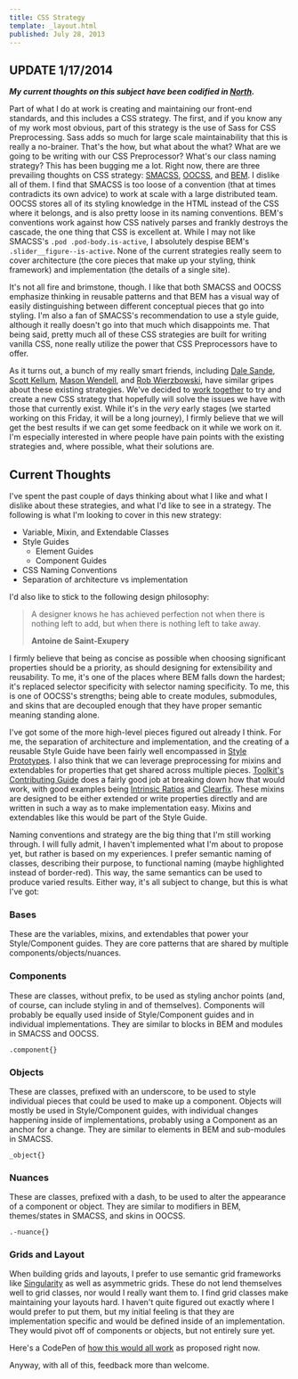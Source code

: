 ```yaml
---
title: CSS Strategy
template: _layout.html
published: July 28, 2013
---
```

## UPDATE 1/17/2014

***My current thoughts on this subject have been codified in [North](https://github.com/snugug/north).***

Part of what I do at work is creating and maintaining our front-end standards, and this includes a CSS strategy. The first, and if you know any of my work most obvious, part of this strategy is the use of Sass for CSS Preprocessing. Sass adds so much for large scale maintainability that this is really a no-brainer. That's the how, but what about the what? What are we going to be writing with our CSS Preprocessor? What's our class naming strategy? This has been bugging me a lot. Right now, there are three prevailing thoughts on CSS strategy: [SMACSS](https://smacss.com/), [OOCSS](http://oocss.org/), and [BEM](http://bem.info/). I dislike all of them. I find that SMACSS is too loose of a convention (that at times contradicts its own advice) to work at scale with a large distributed team. OOCSS stores all of its styling knowledge in the HTML instead of the CSS where it belongs, and is also pretty loose in its naming conventions. BEM's conventions work against how CSS natively parses and frankly destroys the cascade, the one thing that CSS is excellent at. While I may not like SMACSS's `.pod .pod-body.is-active`, I absolutely despise BEM's `.slider__figure--is-active`. None of the current strategies really seem to cover architecture (the core pieces that make up your styling, think framework) and implementation (the details of a single site).

It's not all fire and brimstone, though. I like that both SMACSS and OOCSS emphasize thinking in reusable patterns and that BEM has a visual way of easily distinguishing between different conceptual pieces that go into styling. I'm also a fan of SMACSS's recommendation to use a style guide, although it really doesn't go into that much which disappoints me. That being said, pretty much all of these CSS strategies are built for writing vanilla CSS, none really utilize the power that CSS Preprocessors have to offer.

As it turns out, a bunch of my really smart friends, including [Dale Sande](https://twitter.com/anotheruiguy), [Scott Kellum](https://twitter.com/scottkellum), [Mason Wendell](https://twitter.com/codingdesigner), and [Rob Wierzbowski](https://twitter.com/robwierzbowski), have similar gripes about these existing strategies. We've decided to [work together](https://github.com/team-sass/sucks) to try and create a new CSS strategy that hopefully will solve the issues we have with those that currently exist. While it's in the *very* early stages (we started working on this Friday, it will be a long journey), I firmly believe that we will get the best results if we can get some feedback on it while we work on it. I'm especially interested in where people have pain points with the existing strategies and, where possible, what their solutions are.

## Current Thoughts

I've spent the past couple of days thinking about what I like and what I dislike about these strategies, and what I'd like to see in a strategy. The following is what I'm looking to cover in this new strategy:

* Variable, Mixin, and Extendable Classes
* Style Guides
  * Element Guides
  * Component Guides
* CSS Naming Conventions
* Separation of architecture vs implementation

I'd also like to stick to the following design philosophy:

<blockquote cite="http://www.brainyquote.com/quotes/quotes/a/antoinedes121910.html#GeAxVqpIyzdqELch.99"><p>A designer knows he has achieved perfection not when there is nothing left to add, but when there is nothing left to take away.</p><b>Antoine de Saint-Exupery</b></blockquote>

I firmly believe that being as concise as possible when choosing significant properties should be a priority, as should designing for extensibility and reusability. To me, it's one of the places where BEM falls down the hardest; it's replaced selector specificity with selector naming specificity. To me, this is one of OOCSS's strengths; being able to create modules, submodules, and skins that are decoupled enough that they have proper semantic meaning standing alone.

I've got some of the more high-level pieces figured out already I think. For me, the separation of architecture and implementation, and the creating of a reusable Style Guide have been fairly well encompassed in [Style Prototypes](https://github.com/Team-Sass/generator-style-prototype). I also think that we can leverage preprocessing for mixins and extendables for properties that get shared across multiple pieces. [Toolkit's Contributing Guide](https://github.com/Team-Sass/toolkit/blob/1.x.x/CONTRIBUTING.md) does a fairly good job at breaking down how that would work, with good examples being [Intrinsic Ratios](https://github.com/Team-Sass/toolkit/blob/1.x.x/compass/stylesheets/toolkit/_intrinsic-ratio.scss) and [Clearfix](https://github.com/Team-Sass/toolkit/blob/1.x.x/compass/stylesheets/toolkit/_clearfix.scss). These mixins are designed to be either extended or write properties directly and are written in such a way as to make implementation easy. Mixins and extendables like this would be part of the Style Guide.

Naming conventions and strategy are the big thing that I'm still working through. I will fully admit, I haven't implemented what I'm about to propose yet, but rather is based on my experiences. I prefer semantic naming of classes, describing their purpose, to functional naming (maybe highlighted instead of border-red). This way, the same semantics can be used to produce varied results. Either way, it's all subject to change, but this is what I've got:

### Bases

These are the variables, mixins, and extendables that power your Style/Component guides. They are core patterns that are shared by multiple components/objects/nuances.

### Components

These are classes, without prefix, to be used as styling anchor points (and, of course, can include styling in and of themselves). Components will probably be equally used inside of Style/Component guides and in individual implementations. They are similar to blocks in BEM and modules in SMACSS and  OOCSS.

<pre><code class="language-scss">.component{}
</code></pre>


### Objects

These are classes, prefixed with an underscore, to be used to style individual pieces that could be used to make up a component. Objects will mostly be used in Style/Component guides, with individual changes happening inside of implementations, probably using a Component as an anchor for a change. They are similar to elements in BEM and sub-modules in SMACSS.

<pre><code class="language-scss">_object{}
</code></pre>


### Nuances

These are classes, prefixed with a dash, to be used to alter the appearance of a component or object. They are similar to modifiers in BEM, themes/states in SMACSS, and skins in OOCSS.

<pre><code class="language-scss">.-nuance{}
</code></pre>


### Grids and Layout

When building grids and layouts, I prefer to use semantic grid frameworks like [Singularity](https://github.com/Team-Sass/Singularity/wiki) as well as asymmetric grids. These do not lend themselves well to grid classes, nor would I really want them to. I find grid classes make maintaining your layouts hard. I haven't quite figured out exactly where I would prefer to put them, but my initial feeling is that they are implementation specific and would be defined inside of an implementation. They would pivot off of components or objects, but not entirely sure yet.

Here's a CodePen of [how this would all work](http://codepen.io/Snugug/pen/mfKvo) as proposed right now.

Anyway, with all of this, feedback more than welcome.
